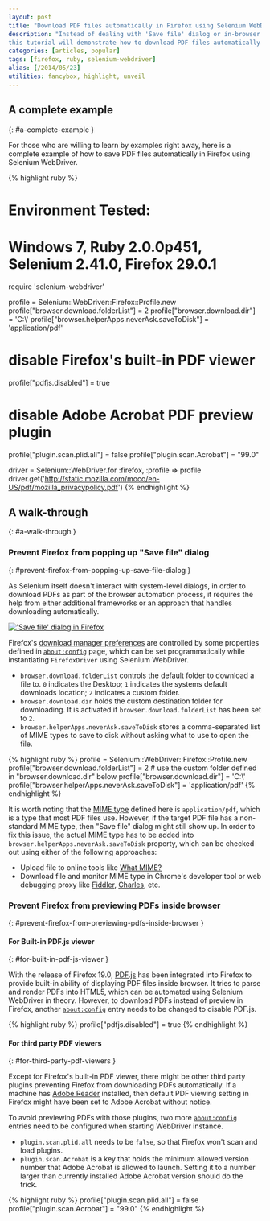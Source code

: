 ```yaml
---
layout: post
title: "Download PDF files automatically in Firefox using Selenium WebDriver"
description: "Instead of dealing with 'Save file' dialog or in-browser PDF previewing,
this tutorial will demonstrate how to download PDF files automatically in Firefox using Selenium WebDriver."
categories: [articles, popular]
tags: [firefox, ruby, selenium-webdriver]
alias: [/2014/05/23]
utilities: fancybox, highlight, unveil
---
```

## A complete example
{: #a-complete-example }

For those who are willing to learn by examples right away,
here is a complete example of how to save PDF files automatically in Firefox using Selenium WebDriver.

{% highlight ruby %}
# Environment Tested:
# Windows 7, Ruby 2.0.0p451, Selenium 2.41.0, Firefox 29.0.1
require 'selenium-webdriver'

profile = Selenium::WebDriver::Firefox::Profile.new
profile["browser.download.folderList"] = 2
profile["browser.download.dir"] = 'C:\\'
profile["browser.helperApps.neverAsk.saveToDisk"] = 'application/pdf'

# disable Firefox's built-in PDF viewer
profile["pdfjs.disabled"] = true

# disable Adobe Acrobat PDF preview plugin
profile["plugin.scan.plid.all"] = false
profile["plugin.scan.Acrobat"] = "99.0"

driver = Selenium::WebDriver.for :firefox, :profile => profile
driver.get('http://static.mozilla.com/moco/en-US/pdf/mozilla_privacypolicy.pdf')
{% endhighlight %}


## A walk-through
{: #a-walk-through }

### Prevent Firefox from popping up "Save file" dialog
{: #prevent-firefox-from-popping-up-save-file-dialog }

As Selenium itself doesn't interact with system-level dialogs,
in order to download PDFs as part of the browser automation process,
it requires the help from either additional frameworks or an approach that handles downloading automatically.

<a class="post-image" href="/assets/images/posts/2014-05-23-firefox-save-file-dialog.png" title="'Save file' dialog in Firefox">
<img itemprop="image" data-src="/assets/images/posts/2014-05-23-firefox-save-file-dialog.png" src="/assets/js/unveil/loader.gif" alt="'Save file' dialog in Firefox" />
</a>

Firefox's [download manager preferences][Download Manager preferences] are controlled by some properties defined in [`about:config`][about:config] page,
which can be set programmatically while instantiating `FirefoxDriver` using Selenium WebDriver.

 - `browser.download.folderList` controls the default folder to download a file to.
   `0` indicates the Desktop; `1` indicates the systems default downloads location; `2` indicates a custom folder.
 - `browser.download.dir` holds the custom destination folder for downloading. It is activated if `browser.download.folderList` has been set to `2`.
 - `browser.helperApps.neverAsk.saveToDisk` stores a comma-separated list of MIME types to save to disk without asking what to use to open the file.

{% highlight ruby %}
profile = Selenium::WebDriver::Firefox::Profile.new
profile["browser.download.folderList"] = 2 # use the custom folder defined in "browser.download.dir" below
profile["browser.download.dir"] = 'C:\\'
profile["browser.helperApps.neverAsk.saveToDisk"] = 'application/pdf'
{% endhighlight %}

It is worth noting that the [MIME type][MIME type] defined here is `application/pdf`, which is a type that most PDF files use.
However, if the target PDF file has a non-standard MIME type, then "Save file" dialog might still show up.
In order to fix this issue, the actual MIME type has to be added into `browser.helperApps.neverAsk.saveToDisk` property,
which can be checked out using either of the following approaches:

- Upload file to online tools like [What MIME?][What MIME?]
- Download file and monitor MIME type in Chrome's developer tool or web debugging proxy like [Fiddler][Fiddler], [Charles][Charles], etc.

### Prevent Firefox from previewing PDFs inside browser
{: #prevent-firefox-from-previewing-pdfs-inside-browser }

#### For Built-in PDF.js viewer
{: #for-built-in-pdf-js-viewer }

With the release of Firefox 19.0,
[PDF.js][PDF.js] has been integrated into Firefox to provide built-in ability of displaying PDF files inside browser.
It tries to parse and render PDFs into HTML5, which can be automated using Selenium WebDriver in theory.
However, to download PDFs instead of preview in Firefox,
another [`about:config`][about:config] entry needs to be changed to disable PDF.js.

{% highlight ruby %}
profile["pdfjs.disabled"] = true
{% endhighlight %}

#### For third party PDF viewers
{: #for-third-party-pdf-viewers }

Except for Firefox's built-in PDF viewer, there might be other third party plugins preventing Firefox from downloading PDFs automatically.
If a machine has [Adobe Reader][Adobe Reader] installed,
then default PDF viewing setting in Firefox might have been set to Adobe Acrobat without notice.

To avoid previewing PDFs with those plugins,
two more [`about:config`][about:config] entries need to be configured when starting WebDriver instance.

- `plugin.scan.plid.all` needs to be `false`, so that Firefox won't scan and load plugins.
- `plugin.scan.Acrobat` is a key that holds the minimum allowed version number that Adobe Acrobat is allowed to launch.
Setting it to a number larger than currently installed Adobe Acrobat version should do the trick.

{% highlight ruby %}
profile["plugin.scan.plid.all"] = false
profile["plugin.scan.Acrobat"] = "99.0"
{% endhighlight %}

[about:config]: http://kb.mozillazine.org/About:config
[Download Manager preferences]: https://developer.mozilla.org/en/docs/Download_Manager_preferences
[MIME type]: http://tools.ietf.org/html/rfc2046
[What MIME?]: http://mime.ritey.com/
[Fiddler]: http://www.telerik.com/fiddler
[Charles]: http://www.charlesproxy.com/
[PDF.js]: https://github.com/mozilla/pdf.js/
[Built-in viewer]: https://support.mozilla.org/en-US/kb/view-pdf-files-firefox-without-downloading-them#w_using-the-built-in-pdf-viewer
[Adobe Reader]: http://get.adobe.com/uk/reader/

